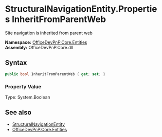 # StructuralNavigationEntity.Properties InheritFromParentWeb
 Site navigation is inherited from parent web   

**Namespace:** [OfficeDevPnP.Core.Entities](OfficeDevPnP.Core.Entities.md)  
**Assembly:** OfficeDevPnP.Core.dll  
## Syntax
```C#
public bool InheritFromParentWeb { get; set; }
```

### Property Value
Type: System.Boolean  

## See also
- [StructuralNavigationEntity](OfficeDevPnP.Core.Entities.StructuralNavigationEntity.md) 
- [OfficeDevPnP.Core.Entities](OfficeDevPnP.Core.Entities.md) 

